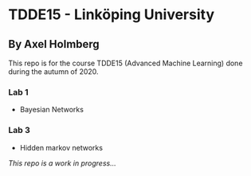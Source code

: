 # TDDE15 - Linköping University
## By Axel Holmberg

This repo is for the course TDDE15 (Advanced Machine Learning) done during the autumn of 2020.

### Lab 1

- Bayesian Networks

### Lab 3

- Hidden markov networks

<em>This repo is a work in progress...</em>
